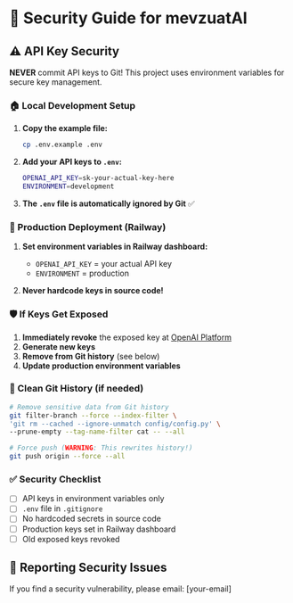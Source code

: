 # 🔐 Security Guide for mevzuatAI

## ⚠️ API Key Security

**NEVER** commit API keys to Git! This project uses environment variables for secure key management.

### 🏠 Local Development Setup

1. **Copy the example file:**
   ```bash
   cp .env.example .env
   ```

2. **Add your API keys to `.env`:**
   ```bash
   OPENAI_API_KEY=sk-your-actual-key-here
   ENVIRONMENT=development
   ```

3. **The `.env` file is automatically ignored by Git** ✅

### 🚀 Production Deployment (Railway)

1. **Set environment variables in Railway dashboard:**
   - `OPENAI_API_KEY` = your actual API key
   - `ENVIRONMENT` = production

2. **Never hardcode keys in source code!**

### 🛡️ If Keys Get Exposed

1. **Immediately revoke** the exposed key at [OpenAI Platform](https://platform.openai.com/api-keys)
2. **Generate new keys**
3. **Remove from Git history** (see below)
4. **Update production environment variables**

### 🧹 Clean Git History (if needed)

```bash
# Remove sensitive data from Git history
git filter-branch --force --index-filter \
'git rm --cached --ignore-unmatch config/config.py' \
--prune-empty --tag-name-filter cat -- --all

# Force push (WARNING: This rewrites history!)
git push origin --force --all
```

### ✅ Security Checklist

- [ ] API keys in environment variables only
- [ ] `.env` file in `.gitignore`
- [ ] No hardcoded secrets in source code
- [ ] Production keys set in Railway dashboard
- [ ] Old exposed keys revoked

## 🚨 Reporting Security Issues

If you find a security vulnerability, please email: [your-email]